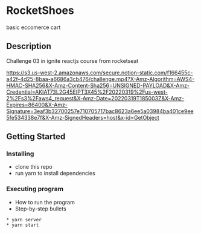 # RocketShoes

basic eccomerce cart

## Description

Challenge 03 in ignite reactjs course from rocketseat

https://s3.us-west-2.amazonaws.com/secure.notion-static.com/f166455c-a42f-4d25-8baa-a6686a3cb476/challenge.mp4?X-Amz-Algorithm=AWS4-HMAC-SHA256&X-Amz-Content-Sha256=UNSIGNED-PAYLOAD&X-Amz-Credential=AKIAT73L2G45EIPT3X45%2F20220319%2Fus-west-2%2Fs3%2Faws4_request&X-Amz-Date=20220319T185003Z&X-Amz-Expires=86400&X-Amz-Signature=3eaf3b32700257e710705717bac8623a6ee5a03984ba401ce9ee5fe534338e7f&X-Amz-SignedHeaders=host&x-id=GetObject

## Getting Started

### Installing

* clone this repo
* run yarn to install dependencies

### Executing program

* How to run the program
* Step-by-step bullets
```
* yarn server
* yarn start
```
